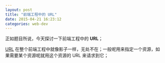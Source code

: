 ```yaml
---
layout: post
title: "前端工程中的 URL"
date: 2015-04-21 16:23:12
categories: web-dev
---
```


正如题目所说，今天探讨一下前端工程中的 **URL**；

[URL][] 在整个前端工程中就像影子一样，无处不在；一般呢用来指定一个资源，如果需要某个资源呢就用这个资源的 URL 来请求到它；


[URL]: http://en.wikipedia.org/wiki/Uniform_resource_locator
